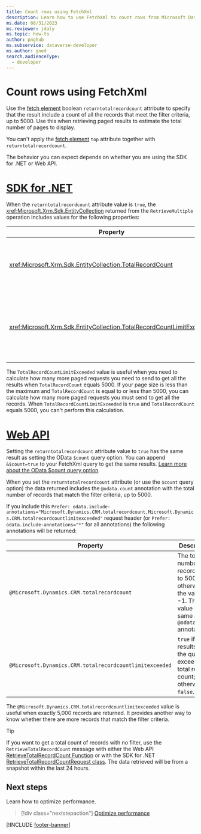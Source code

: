 ```yaml
---
title: Count rows using FetchXml
description: Learn how to use FetchXml to count rows from Microsoft Dataverse tables.
ms.date: 08/31/2023
ms.reviewer: jdaly
ms.topic: how-to
author: pnghub
ms.subservice: dataverse-developer
ms.author: gned
search.audienceType: 
  - developer
---
```

# Count rows using FetchXml

Use the [fetch element](reference/fetch.md) boolean `returntotalrecordcount` attribute to specify that the result include a count of all the records that meet the filter criteria, up to 5000. Use this when retrieving paged results to estimate the total number of pages to display.

You can't apply the [fetch element](reference/fetch.md) `top` attribute together with `returntotalrecordcount`.



The behavior you can expect depends on whether you are using the SDK for .NET or Web API.

# [SDK for .NET](#tab/sdk)

When the `returntotalrecordcount` attribute value is `true`, the <xref:Microsoft.Xrm.Sdk.EntityCollection> returned from the `RetrieveMultiple` operation includes values for the following properties:


|Property|Description|
|---------|---------|
|<xref:Microsoft.Xrm.Sdk.EntityCollection.TotalRecordCount>|The total number of records up to 5000; otherwise the value is -1.|
|<xref:Microsoft.Xrm.Sdk.EntityCollection.TotalRecordCountLimitExceeded>|`true` if the results of the query exceeds the total record count; otherwise, `false`.|

The `TotalRecordCountLimitExceeded` value is useful when you need to calculate how many more paged requests you need to send to get all the results when `TotalRecordCount` equals 5000. If your page size is less than the maximum and `TotalRecordCount` is equal to or less than 5000, you can calculate how many more paged requests you must send to get all the records. When `TotalRecordCountLimitExceeded` is `true` and `TotalRecordCount` equals 5000, you can't perform this calculation.

# [Web API](#tab/webapi)

Setting the `returntotalrecordcount` attribute value to `true` has the same result as setting the OData `$count` query option. You can append `&$count=true` to your FetchXml query to get the same results. [Learn more about the OData $count query option](../webapi/query-data-web-api.md#count-number-of-rows).

When you set the `returntotalrecordcount` attribute (or use the `$count` query option) the data returned includes the `@odata.count` annotation with the total number of records that match the filter criteria, up to 5000.

If you include this `Prefer: odata.include-annotations="Microsoft.Dynamics.CRM.totalrecordcount,Microsoft.Dynamics.CRM.totalrecordcountlimitexceeded"` request header (or `Prefer: odata.include-annotations="*"` for all annotations) the following annotations will be returned:

|Property|Description|
|---------|---------|
|`@Microsoft.Dynamics.CRM.totalrecordcount`|The total number of records up to 5000; otherwise the value is -1. The value is the same as the `@odata.count` annotation.|
|`@Microsoft.Dynamics.CRM.totalrecordcountlimitexceeded`|`true` if the results of the query exceeds the total record count; otherwise, `false`.|

The `@Microsoft.Dynamics.CRM.totalrecordcountlimitexceeded` value is useful when exactly 5,000 records are returned. It provides another way to know whether there are more records that match the filter criteria.


> [!TIP]
> If you want to get a total count of records with no filter, use the `RetrieveTotalRecordCount` message with either the Web API [RetrieveTotalRecordCount Function](xref:Microsoft.Dynamics.CRM.RetrieveTotalRecordCount) or with the SDK for .NET [RetrieveTotalRecordCountRequest class](xref:Microsoft.Crm.Sdk.Messages.RetrieveTotalRecordCountRequest). The data retrieved will be from a snapshot within the last 24 hours.


## Next steps

Learn how to optimize performance.

> [!div class="nextstepaction"]
> [Optimize performance](optimize-performance.md)

[!INCLUDE [footer-banner](../../../includes/footer-banner.md)]